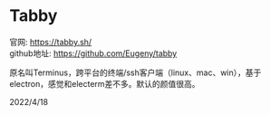 # Tabby

官网: https://tabby.sh/  
github地址: https://github.com/Eugeny/tabby  

原名叫Terminus，跨平台的终端/ssh客户端（linux、mac、win），基于electron，感觉和electerm差不多。默认的颜值很高。  


2022/4/18  
